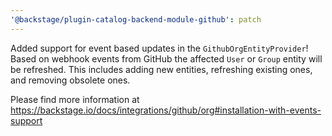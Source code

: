 ```yaml
---
'@backstage/plugin-catalog-backend-module-github': patch
---
```


Added support for event based updates in the `GithubOrgEntityProvider`!
Based on webhook events from GitHub the affected `User` or `Group` entity will be refreshed.
This includes adding new entities, refreshing existing ones, and removing obsolete ones.

Please find more information at
https://backstage.io/docs/integrations/github/org#installation-with-events-support
